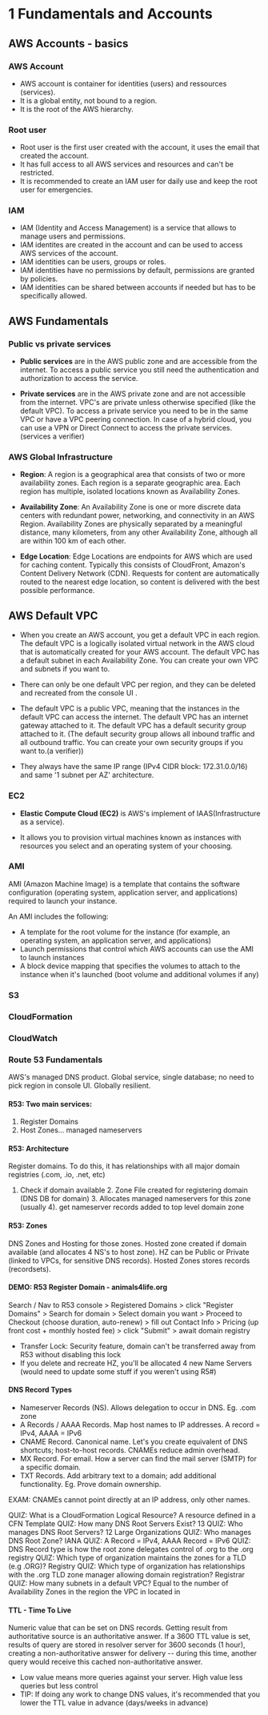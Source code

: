 # 1 Fundamentals and Accounts
## AWS Accounts - basics
### AWS Account
- AWS account is container for identities (users) and ressources (services).
- It is a global entity, not bound to a region.
- It is the root of the AWS hierarchy.

### Root user
- Root user is the first user created with the account, it uses the email that created the account.
- It has full access to all AWS services and resources and can't be restricted.
- It is recommended to create an IAM user for daily use and keep the root user for emergencies.

### IAM
- IAM (Identity and Access Management) is a service that allows to manage users and permissions.
- IAM identites are created in the account and can be used to access AWS services of the account.
- IAM identities can be users, groups or roles.
- IAM identities have no permissions by default, permissions are granted by policies.
- IAM identities can be shared between accounts if needed but has to be specifically allowed.

## AWS Fundamentals

### Public vs private services
- **Public services** are in the AWS public zone and are accessible from the internet. To access a public service you still need the authentication and authorization to access the service.

- **Private services** are in the AWS private zone and are not accessible from the internet. VPC's are private unless otherwise specified (like the default VPC). To access a private service you need to be in the same VPC or have a VPC peering connection. In case of a hybrid cloud, you can use a VPN or Direct Connect to access the private services. (services a verifier)

### AWS Global Infrastructure
- **Region**: A region is a geographical area that consists of two or more availability zones. Each region is a separate geographic area. Each region has multiple, isolated locations known as Availability Zones.

- **Availability Zone**: An Availability Zone is one or more discrete data centers with redundant power, networking, and connectivity in an AWS Region. Availability Zones are physically separated by a meaningful distance, many kilometers, from any other Availability Zone, although all are within 100 km of each other.

- **Edge Location**: Edge Locations are endpoints for AWS which are used for caching content. Typically this consists of CloudFront, Amazon's Content Delivery Network (CDN). Requests for content are automatically routed to the nearest edge location, so content is delivered with the best possible performance.

## AWS Default VPC
- When you create an AWS account, you get a default VPC in each region. The default VPC is a logically isolated virtual network in the AWS cloud that is automatically created for your AWS account. The default VPC has a default subnet in each Availability Zone. You can create your own VPC and subnets if you want to.

- There can only be one default VPC per region, and they can be deleted and recreated from the console UI .

- The default VPC is a public VPC, meaning that the instances in the default VPC can access the internet. The default VPC has an internet gateway attached to it. The default VPC has a default security group attached to it. (The default security group allows all inbound traffic and all outbound traffic. You can create your own security groups if you want to.(a verifier))

- They always have the same IP range (IPv4 CIDR block: 172.31.0.0/16) and same '1 subnet per AZ' architecture.

### EC2
- **Elastic Compute Cloud (EC2)** is AWS's implement of IAAS(Infrastructure as a service).

- It allows you to provision virtual machines known as instances with resources you select and an operating system of your choosing.

### AMI
AMI (Amazon Machine Image) is a template that contains the software configuration (operating system, application server, and applications) required to launch your instance.

An AMI includes the following:
  - A template for the root volume for the instance (for example, an operating system, an application server, and applications)
  - Launch permissions that control which AWS accounts can use the AMI to launch instances
  - A block device mapping that specifies the volumes to attach to the instance when it's launched (boot volume and additional volumes if any)

### S3

### CloudFormation

### CloudWatch

### Route 53 Fundamentals
AWS's managed DNS product. Global service, single database; no need to pick region in console UI. Globally resilient.

#### R53: Two main services:
1. Register Domains
2. Host Zones... managed nameservers

#### R53: Architecture
Register domains. To do this, it has relationships with all major domain registries (.com, .io, .net, etc)
1. Check if domain available 2. Zone File created for registering domain (DNS DB for domain) 3. Allocates managed nameservers for this zone (usually 4). get nameserver records added to top level domain zone

#### R53: Zones
DNS Zones and Hosting for those zones. Hosted zone created if domain available (and allocates 4 NS's to host zone). HZ can be Public or Private (linked to VPCs, for sensitive DNS records). Hosted Zones stores records (recordsets).

#### DEMO: R53 Register Domain - animals4life.org
Search / Nav to R53 console > Registered Domains > click "Register Domains" > Search for domain > Select domain you want > Proceed to Checkout (choose duration, auto-renew) > fill out Contact Info > Pricing (up front cost + monthly hosted fee) > click "Submit" > await domain registry
- Transfer Lock: Security feature, domain can't be transferred away from R53 without disabling this lock
- If you delete and recreate HZ, you'll be allocated 4 new Name Servers (would need to update some stuff if you weren't using R5#)


#### DNS Record Types
- Nameserver Records (NS). Allows delegation to occur in DNS. Eg. .com zone
- A Records / AAAA Records. Map host names to IP addresses. A record = IPv4, AAAA = IPv6
- CNAME Record. Canonical name. Let's you create equivalent of DNS shortcuts; host-to-host records. CNAMEs reduce admin overhead.
- MX Record. For email. How a server can find the mail server (SMTP) for a specific domain.
- TXT Records. Add arbitrary text to a domain; add additional functionality. Eg. Prove domain ownership.

EXAM: CNAMEs cannot point directly at an IP address, only other names.

QUIZ: What is a CloudFormation Logical Resource?
A resource defined in a CFN Template
QUIZ: How many DNS Root Servers Exist?
13
QUIZ: Who manages DNS Root Servers?
12 Large Organizations
QUIZ: Who manages DNS Root Zone?
IANA
QUIZ: A Record = IPv4, AAAA Record = IPv6
QUIZ: DNS Record type is how the root zone delegates control of .org to the .org registry
QUIZ: Which type of organization maintains the zones for a TLD (e.g .ORG)? Registry
QUIZ: Which type of organization has relationships with the .org TLD zone manager allowing domain registration? Registrar
QUIZ: How many subnets in a default VPC? Equal to the number of Availability Zones in the region the VPC in located in

#### TTL - Time To Live
Numeric value that can be set on DNS records. Getting result from authoritative source is an authoritative answer. If a 3600 TTL value is set, results of query are stored in resolver server for 3600 seconds (1 hour), creating a non-authoritative answer for delivery -- during this time, another query would receive this cached non-authoritative answer.
- Low value means more queries against your server. High value less queries but less control
- TIP: If doing any work to change DNS values, it's recommended that you lower the TTL value in advance (days/weeks in advance)
